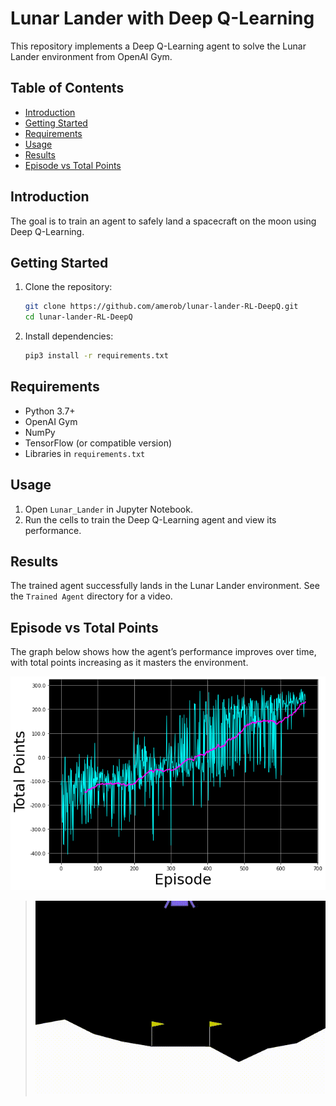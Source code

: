 # Lunar Lander with Deep Q-Learning

This repository implements a Deep Q-Learning agent to solve the Lunar Lander environment from OpenAI Gym.

## Table of Contents

- [Introduction](#introduction)
- [Getting Started](#getting-started)
- [Requirements](#requirements)
- [Usage](#usage)
- [Results](#results)
- [Episode vs Total Points](#episode-vs-total-points)

## Introduction

The goal is to train an agent to safely land a spacecraft on the moon using Deep Q-Learning.

## Getting Started

1. Clone the repository:

    ```bash
    git clone https://github.com/amerob/lunar-lander-RL-DeepQ.git
    cd lunar-lander-RL-DeepQ
    ```

2. Install dependencies:

    ```bash
    pip3 install -r requirements.txt
    ```

## Requirements

- Python 3.7+
- OpenAI Gym
- NumPy
- TensorFlow (or compatible version)
- Libraries in `requirements.txt`

## Usage

1. Open `Lunar_Lander` in Jupyter Notebook.
2. Run the cells to train the Deep Q-Learning agent and view its performance.

## Results

The trained agent successfully lands in the Lunar Lander environment. See the `Trained Agent` directory for a video.

## Episode vs Total Points

The graph below shows how the agent’s performance improves over time, with total points increasing as it masters the environment.

![Episode vs Total Points](totalpoints.png)

> ![Trained Agent](Lunar_Lander.gif)
